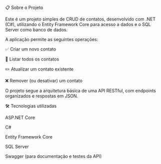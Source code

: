 📋 Sobre o Projeto

Este é um projeto simples de CRUD de contatos, desenvolvido com .NET (C#), utilizando o Entity Framework Core para acesso a dados e o SQL Server como banco de dados.

A aplicação permite as seguintes operações:

✅ Criar um novo contato

🧐 Listar todos os contatos

✏️ Atualizar um contato existente

❌ Remover (ou desativar) um contato

O projeto segue a arquitetura básica de uma API RESTful, com endpoints organizados e respostas em JSON.

🛠️ Tecnologias utilizadas

ASP.NET Core

C#

Entity Framework Core

SQL Server

Swagger (para documentação e testes da API)
